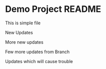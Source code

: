 # Demo Project README

This is simple file

New Updates

More new updates 

Few more updates from Branch

Updates which will cause trouble